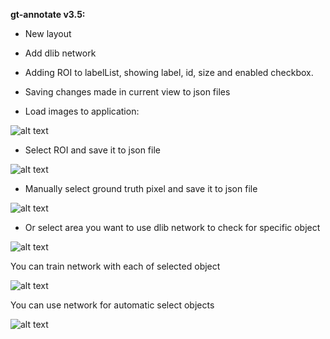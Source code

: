 **gt-annotate v3.5:**
- New layout
- Add dlib network
- Adding ROI to labelList, showing label, id, size and enabled checkbox.
- Saving changes made in current view to json files

- Load images to application:

![alt text](https://github.com/SanczoPL/gt-annotate/blob/main/doc/gt-annotate_v3.5/1.png)

- Select ROI and save it to json file

![alt text](https://github.com/SanczoPL/gt-annotate/blob/main/doc/gt-annotate_v3.5/2.png)

- Manually select ground truth pixel and save it to json file

![alt text](https://github.com/SanczoPL/gt-annotate/blob/main/doc/gt-annotate_v3.5/3.png)

- Or select area you want to use dlib network to check for specific object

![alt text](https://github.com/SanczoPL/gt-annotate/blob/main/doc/gt-annotate_v3.5/4.png)

You can train network with each of selected object

![alt text](https://github.com/SanczoPL/gt-annotate/blob/main/doc/gt-annotate_v3.5/5.png)

You can use network for automatic select objects

![alt text](https://github.com/SanczoPL/gt-annotate/blob/main/doc/gt-annotate_v3.5/6.png)

```
